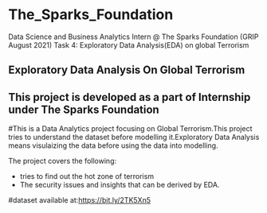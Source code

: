 # The_Sparks_Foundation


Data Science and Business Analytics Intern @ The Sparks Foundation (GRIP August 2021)    Task 4: Exploratory Data Analysis(EDA) on global Terrorism

## Exploratory Data Analysis On Global Terrorism

## This project is developed as a part of Internship under The Sparks Foundation

#This is a Data Analytics project focusing on Global Terrorism.This project tries to understand the dataset before modelling it.Exploratory Data Analysis means visulaizing the data before using the data into modelling.

The project covers the following:
* tries to  find out the hot zone of terrorism
* The security issues and insights that can be derived by EDA.



#dataset available at:https://bit.ly/2TK5Xn5
